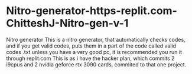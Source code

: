 # Nitro-generator-https-replit.com-ChitteshJ-Nitro-gen-v-1
Nitro generator
This is a nitro generator, that automatically checks codes, and if you get valid codes, puts them in a part of the code called valid codes .txt
unless you have a very good pc, it is recommended you run it through replit.com This is as i have the hacker plan, which commits 2 i9cpus and 2 nvidia geforce rtx 3090 cards, commited
to that one project.
